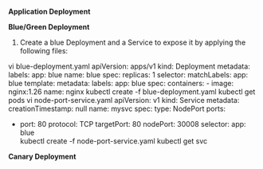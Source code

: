 **Application Deployment**

**Blue/Green Deployment**

1. Create a blue Deployment and a Service to expose it by applying the following files:

vi blue-deployment.yaml
apiVersion: apps/v1
kind: Deployment
metadata:
  labels:
    app: blue
  name: blue
spec:
  replicas: 1
  selector:
    matchLabels:
      app: blue
  template:
    metadata:
      labels:
        app: blue
    spec:
      containers:
      - image: nginx:1.26
        name: nginx
kubectl create -f blue-deployment.yaml
kubectl get pods 
vi node-port-service.yaml
apiVersion: v1
kind: Service
metadata:
  creationTimestamp: null
  name: mysvc
spec:
  type: NodePort
  ports:
  - port: 80
    protocol: TCP
    targetPort: 80
    nodePort: 30008
  selector:
    app: blue    
kubectl create -f node-port-service.yaml
kubectl get svc







**Canary Deployment**

